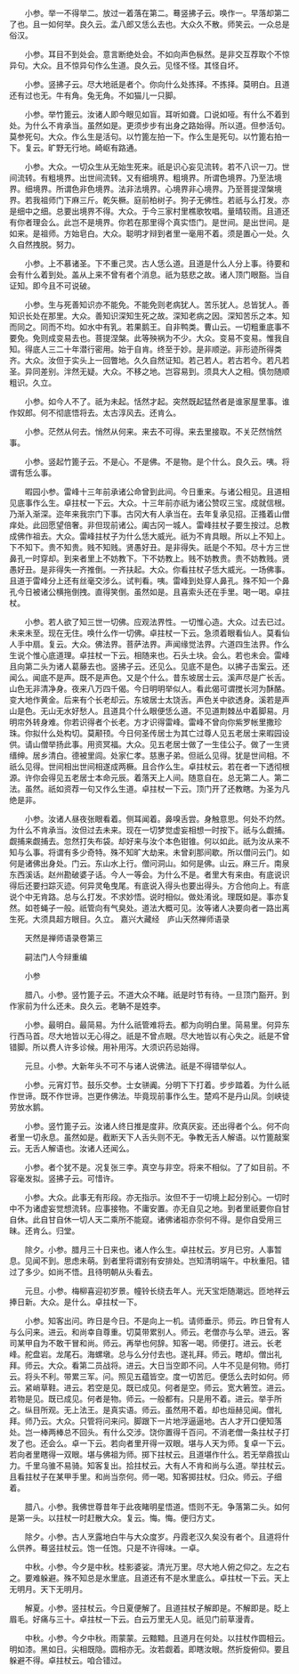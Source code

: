 <!-- { "loadSidebar": true } -->
　　小参。举一不得举二。放过一着落在第二。蓦竖拂子云。唤作一。早落却第二了也。且一如何举。良久云。孟八郎又恁么去也。大众久不散。师笑云。一众总是俗汉。

　　小参。耳目不到处会。意言断绝处会。不如向声色枞然。是非交互荐取个不惊异句。大众。且不惊异句作么生道。良久云。见怪不怪。其怪自坏。

　　小参。竖拂子云。尽大地祇是者个。你向什么处拣择。不拣择。莫明白。且道还有过也无。牛有角。兔无角。不如猫儿一只脚。

　　小参。举竹篦云。汝诸人即今眼见如盲。耳听如聋。口说如哑。有什么不着到处。为什么不肯承当。虽然如是。更须步步有出身之路始得。所以道。但参活句。莫参死句。大众。作么生是活句。以竹篦左拍一下。作么生是死句。以竹篦右拍一下。复云。旷野无行地。崎岖有路通。

　　小参。大众。一切众生从无始生死来。祇是识心妄见流转。若不八识一刀。世间流转。有粗境界。出世间流转。又有细境界。粗境界。所谓色境界。乃至法境界。细境界。所谓色非色境界。法非法境界。心境界非心境界。乃至菩提涅槃境界。若我祖师门下麻三斤。乾矢橛。庭前柏树子。狗子无佛性。若祇与么打发。亦是细中之细。总要出境界不得。大众。于今三家村里樵歌牧唱。量晴较雨。且道还有你者理会么。此岂不是境界。你若在那里得个真实悟门。是世间。是出世间。是如来。是祖师。方始皂白。大众。聪明才辩到者里一毫用不着。须是置心一处。久久自然拽脱。努力。

　　小参。上不慕诸圣。下不重己灵。古人恁么道。且道是什么人分上事。待要和会有什么着到处。盖从上来不曾有者个消息。祇为慈悲之故。诸人顶门眼豁。当自证知。即今且不可说破。

　　小参。生与死善知识亦不能免。不能免则老病犹人。苦乐犹人。总皆犹人。善知识长处在那里。大众。善知识深知生死之故。深知老病之因。深知苦乐之本。知而同之。同而不均。如水中有乳。若果鹅王。自非鸭类。曹山云。一切粗重底事不要免。免则成变易去也。菩提涅槃。此等殃祸为不少。大众。变易不变易。惟我自知。得底人三二十年潜行密用。始于自肯。终至于妙。是非顺逆。非形迹所得类齐。大众。汝但于实头上一回瞥地。久久自然证知。若己若人。若古若今。若凡若圣。异同差别。泮然无疑。大众。不移之地。岂容易到。须具大人之相。慎勿随顺粗识。久立。

　　小参。如今人不了。祇为未起。恬然才起。突然既起猛然者是谁家屋里事。谁作奴郎。何不彻底悟将去。太古淳风去。还肯么。

　　小参。茫然从何去。悄然从何来。来去不可得。来去里接取。不关茫然悄然事。

　　小参。竖起竹篦子云。不是心。不是佛。不是物。是个什么。良久云。咦。将谓有恁么事。

　　暇园小参。雷峰十三年前承诸公命曾到此间。今日重来。与诸公相见。且道相见底事作么生。卓拄杖一下云。大众。十三年前亦祇为诸公赞叹三宝。成就信根。乃渐入渐深。迩年来我宗门下事。古冈大有人承当在。去年复承见招。正搔着山僧痒处。此回愿望倍奢。非但现前诸公。阖古冈一城人。雷峰拄杖子要生按过。总教成佛作祖去。大众。雷峰拄杖子为什么恁大威光。祇为不肯具眼。所以上不知上。下不知下。贵不知贵。贱不知贱。贤愚好丑。是非得失。祇是个不知。尽十方三世鼻孔一时穿却。到来者里上不妨教下。下不妨教上。贱不妨教贵。贵不妨教贱。贤愚好丑。是非得失一齐推倒。一齐扶起。大众。你看拄杖子恁大威光。一场佛事。且道于雷峰分上还有丝毫交涉么。试判看。咦。雷峰到处穿人鼻孔。殊不知一个鼻孔今日被诸公横拖倒拽。直得笑倒。虽然如是。且喜索头还在手里。喝一喝。卓拄杖。

　　小参。若人欲了知三世一切佛。应观法界性。一切惟心造。大众。过去已过。未来未至。现在无住。唤什么作一切佛。卓拄杖一下云。急须着眼看仙人。莫看仙人手中扇。复云。大众。佛法界。菩萨法界。声闻缘觉法界。六道四生法界。作么生说个惟心底道理。卓拄杖一下云。相随来也。石头土块。会么。若也未会。雷峰且向第二头为诸人葛藤去也。竖拂子云。还见么。见底不是色。以拂子击案云。还闻么。闻底不是声。既不是声色。又是个什么。昔东坡居士云。溪声尽是广长舌。山色无非清净身。夜来八万四千偈。今日明明举似人。看此偈可谓搅长河为酥酪。变大地作黄金。后来有个长老却云。东坡居士太饶舌。声色关中欲透身。溪若是声山是色。无山无水好愁人。且道具个什么眼便恁么道。不见道荆棘丛中着脚易。月明帘外转身难。你若识得者个长老。方才识得雷峰。雷峰不曾向你紫罗帐里撒珍珠。你拟什么处构切。莫颟顸。今日何圣传居士为其亡过尊人见五老居士来暇园设供。请山僧举扬此事。用资冥福。大众。见五老居士做了一生佳公子。做了一生贤缙绅。居乡清白。德被里闾。处家仁孝。慈惠子弟。但祇么见得。犹是世间相。不祇么见得。世间相出世间相遂成两橛。且合作么生。卓拄杖云。若在者一下透彻根源。许你会得见五老居士本命元辰。着落天上人间。随意自在。总无第二人。第二法。虽然。祇如资荐一句又作么生道。卓拄杖一下云。顶门开了还教瞎。为圣为凡绝是非。

　　小参。汝诸人昼夜张眼看着。侧耳闻着。鼻嗅舌尝。身触意思。何处不灼然。为什么不肯承当。汝但过去未来。现在一切梦觉虚妄相想一时按下。祇与么觑捕。觑捕来觑捕去。忽然打失布袋。却好来与汝个本色钳锥。何以如此。祇为汝从来不知与么事。将谓有多少奇特。殊不知旷大劫来。未曾刹那间歇。所以僧问云门。如何是诸佛出身处。门云。东山水上行。僧问洞山。如何是佛。山云。麻三斤。南泉东西溪话。赵州勘破婆子话。今人一等会。为什么不是。者里大有来由。有底说识得后还要扫踪灭迹。何异灵龟曳尾。有底说入得头也要出得头。方合他向上。有底说个中无肯路。总与么打发。不求妙悟。说时相似。做处淆讹。理既如是。事亦复然。如苍蝇子一般。祇管向有气臭处。道法大概可见。汝等诸人决要向者一路出离生死。大须具超方眼目。久立。
嘉兴大藏经　庐山天然禅师语录


　　天然是禅师语录卷第三

　　嗣法门人今辩重编

　　小参

　　腊八。小参。竖竹篦子云。不道大众不睹。祇是时节有待。一旦顶门豁开。到作家前为什么还未。良久云。老聃不是姓李。

　　小参。最明白。最简易。为什么祇管难将去。都为向明白里。简易里。何异东行西马首。尽大地皆以无心得之。祇是不曾点眼。尽大地皆以有心失之。祇是不曾错脚。所以费人许多诊候。用补用泻。大须识药忌始得。

　　元旦。小参。大新年头不可不与诸人说佛法。祇是不得错举似人。

　　小参。元宵灯节。鼓乐交参。士女骈阗。分明下下打着。步步踏着。为什么祇作世谛。既不作世谛。岂更作佛法。毕竟现前事作么生。楚鸡不是丹山凤。剑峡徒劳放水鹅。

　　小参。竖竹篦子云。汝诸人终日推是度非。欣真厌妄。还出得者个么。何不向者里一切永息。虽然如是。截断天下人舌头则不无。争教无舌人解语。以竹篦敲案云。无舌人解语也。汝诸人还闻么。

　　小参。者个犹不是。况复张三李。真空与非空。将来不相似。了了如目前。不容毫发拟。竖拂子云。可惜许。

　　小参。大众。此事无有形段。亦无指示。汝但不于一切境上起分别心。一切时中不为诸虚妄觉想流转。应事接物。不庸安置。亦无自见之地。到者里祇要你自甘自休。此自甘自休一切人天二乘所不能窥。诸佛诸祖亦奈何不得。是你自受用三昧。还肯么。归堂。

　　除夕。小参。腊月三十日来也。诸人作么生。卓拄杖云。岁月已穷。人事暂息。见闻不到。思虑未萌。到者里将谓别有安排处。岂知清明端午。中秋重阳。错过了多少。如尚不悟。且待明朝从头看去。

　　元旦。小参。梅柳喜迎初岁景。幢铃长绕去年人。光天宝炬随潮远。匝地祥云捧日新。大众。是什么。卓拄杖一下。

　　小参。知客出问。昨日是今日。不是向上一机。请师垂示。师云。昨日曾有人与么问来。进云。和尚幸自尊重。切莫带累别人。师云。老僧亦与么举。进云。客司某甲自为不敢干冒和尚。师云。再举也何辞。知客一喝。师便打。进云。长老峰。舵盘岩。龙尾石。海螺墩。总与么分付去也。遂礼拜。师云。瞎却。僧出礼拜。师云。大众。看第二员战将。进云。大日当空即不问。人牛不见是何物。师打云。将头不利。带累三军。问。照见五蕴皆空。度一切苦厄。便恁么去时如何。师云。紧峭草鞋。进云。若空是见。既已成见。何者是空。师云。宽大箬笠。进云。若物是见。既已成见。何者是物。师云。一般都有。只是用不着。进云。举手所之。纵目所观。无上法王。是真实语。师云。虽然用不着。却也烜赫见闻。僧礼拜。师乃云。大众。只管将问来问。脚跟下一片地浮逼逼地。古人才开口便知落处。岂一棒两棒总不回头。有什么交涉。饶你置得千百问。不消老僧一条拄杖子打发了也。还会么。卓一下云。若向者里开得一双眼。堪与人天为师。复卓一下云。若向者里瞎得一双眼。堪与佛祖为师。掷下拄杖云。且道堪作什么。若无举鼎拔山力。千里乌骓不易骑。知客复出。拾拄杖云。大有人不肯和尚与么道。举拄杖云。且看拄杖子在某甲手里。和尚当奈何。师一喝。知客掷拄杖。归众。师云。子细着。

　　腊八。小参。我佛世尊昔年于此夜睹明星悟道。悟则不无。争落第二头。如何是第一头。以拄杖一时赶散大众。复云。悔。悔。便归方丈。

　　除夕。小参。古人烹露地白牛与大众度岁。丹霞老汉久矣没有者个。且道将什么供养。蓦竖拄杖云。饱一任饱。只是不许得味。一卓。

　　中秋。小参。今夕是中秋。桂影婆娑。清光万里。尽大地人俯之仰之。左之右之。要难躲避。殊不知总是水里底。且道还有不是水里底么。卓拄杖一下云。天上无明月。天下无明月。

　　解夏。小参。竖拄杖云。今日夏便解了。且道拄杖子解即是。不解即是。眨上眉毛。好痛与三十。卓拄杖一下云。白云万里无人见。祇见门前草漫青。

　　中秋。小参。今夕中秋。雨蒙蒙。云黯黯。且道月在何处。以拄杖作圆相云。明如漆。黑如日。尖相既隐。圆相亦无。汝若觑着。即瞎汝眼。然折旋俯仰。要且躲避不得。卓拄杖云。咱合错过。

